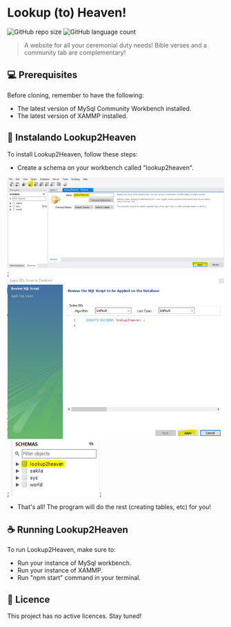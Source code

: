# Lookup (to) Heaven!

![GitHub repo size](https://img.shields.io/github/repo-size/iuricode/README-template?style=for-the-badge)
![GitHub language count](https://img.shields.io/github/languages/count/iuricode/README-template?style=for-the-badge)

> A website for all your ceremonial duty needs! Bible verses and a community tab are complementary!

## 💻 Prerequisites

Before cloning, remember to have the following:

- The latest version of MySql Community Workbench installed.
- The latest version of XAMMP installed.

## 🚀 Instalando Lookup2Heaven

To install Lookup2Heaven, follow these steps:

- Create a schema on your workbench called "lookup2heaven".

<img src="readMeImgs/createschema1.PNG" alt="Tip for creating the correct schema, image number 1">;
<img src="readMeImgs/createschema2.PNG" alt="Tip for creating the correct schema, image number 2">;
<img src="readMeImgs/createschema3.PNG" alt="Tip for creating the correct schema, image number 3">;

- That's all! The program will do the rest (creating tables, etc) for you!


## ☕ Running Lookup2Heaven

To run Lookup2Heaven, make sure to:

- Run your instance of MySql workbench.
- Run your instance of XAMMP.
- Run "npm start" command in your terminal.

## 📝 Licence

This project has no active licences. Stay tuned!